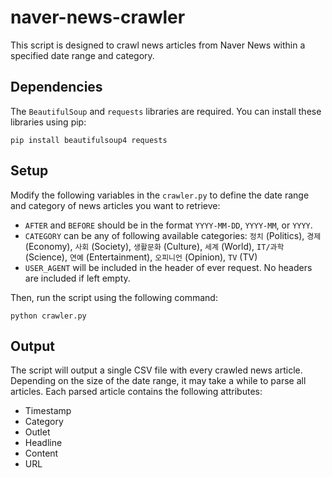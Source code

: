 # naver-news-crawler

This script is designed to crawl news articles from Naver News within a specified date range and category.

## Dependencies

The `BeautifulSoup` and `requests` libraries are required. You can install these libraries using pip:

```
pip install beautifulsoup4 requests
```

## Setup

Modify the following variables in the `crawler.py` to define the date range and category of news articles you want to retrieve:

- `AFTER` and `BEFORE` should be in the format `YYYY-MM-DD`, `YYYY-MM`, or `YYYY`.
- `CATEGORY` can be any of following available categories: `정치` (Politics), `경제` (Economy), `사회` (Society), `생활문화` (Culture), `세계` (World), `IT/과학` (Science), `연예` (Entertainment), `오피니언` (Opinion), `TV` (TV)
- `USER_AGENT` will be included in the header of ever request. No headers are included if left empty.

Then, run the script using the following command:

```
python crawler.py
```

## Output

The script will output a single CSV file with every crawled news article. Depending on the size of the date range, it may take a while to parse all articles. Each parsed article contains the following attributes:

- Timestamp
- Category
- Outlet
- Headline
- Content
- URL

